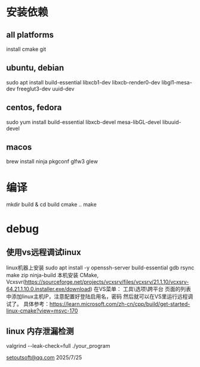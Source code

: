 ﻿
# 安装依赖
## all platforms
install cmake git
## ubuntu, debian
sudo apt install build-essential libxcb1-dev libxcb-render0-dev libgl1-mesa-dev freeglut3-dev uuid-dev 
## centos, fedora
sudo yum install build-essential libxcb-devel mesa-libGL-devel libuuid-devel
## macos
brew install ninja pkgconf glfw3 glew

# 编译
mkdir build & cd build
cmake ..
make

# debug
##  **使用vs远程调试linux** 
linux机器上安装
sudo apt install -y openssh-server build-essential gdb rsync make zip ninja-build
本机安装
CMake, Vcxsvr(https://sourceforge.net/projects/vcxsrv/files/vcxsrv/21.1.10/vcxsrv-64.21.1.10.0.installer.exe/download)
在VS菜单：
工具\选项\跨平台 页面的列表中添加linux主机IP，注意配置好登陆启用名，密码
然后就可以在VS里运行远程调试了。
具体参考：https://learn.microsoft.com/zh-cn/cpp/build/get-started-linux-cmake?view=msvc-170

##  **linux 内存泄漏检测** 
valgrind --leak-check=full ./your_program

setoutsoft@qq.com  2025/7/25

